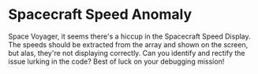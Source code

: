 # Spacecraft Speed Anomaly

Space Voyager, it seems there's a hiccup in the Spacecraft Speed Display. The speeds should be extracted from the array and shown on the screen, but alas, they're not displaying correctly. Can you identify and rectify the issue lurking in the code? Best of luck on your debugging mission!